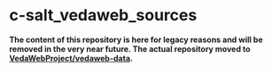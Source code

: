 # c-salt_vedaweb_sources

**The content of this repository is here for legacy reasons and will be removed in the very near future. The actual repository moved to [VedaWebProject/vedaweb-data](https://github.com/VedaWebProject/vedaweb-data).**
